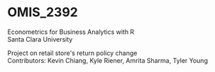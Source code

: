 # OMIS_2392
Econometrics for Business Analytics with R <br />
Santa Clara University<br />

Project on retail store's return policy change<br />
Contributors: Kevin Chiang, Kyle Riener, Amrita Sharma, Tyler Young
